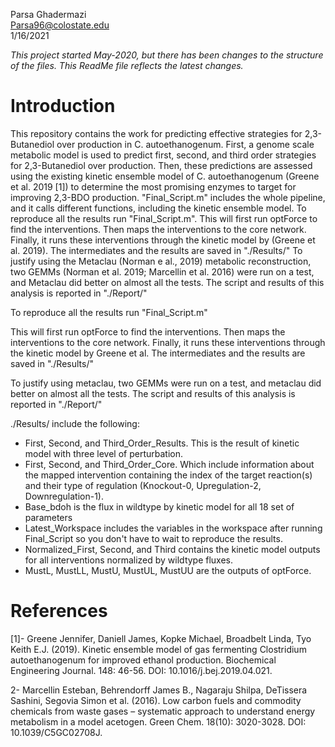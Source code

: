 Parsa Ghadermazi  \
Parsa96@colostate.edu \
1/16/2021

*This project started May-2020, but there has been changes to the structure of
the files. This ReadMe file reflects the latest changes.*

# Introduction

This repository contains the work for predicting effective strategies for 2,3-Butanediol
over production in C. autoethanogenum. First, a genome scale metabolic model is used to predict first, second, and third order strategies for 2,3-Butanediol over production. Then, these predictions are assessed using the existing kinetic ensemble model of C. autoethanogenum (Greene et al. 2019 [1]) to determine the most promising enzymes to target for improving 2,3-BDO production. "Final_Script.m" includes the whole pipeline, and it calls different functions, including the kinetic ensemble model.
To reproduce all the results run "Final_Script.m".
This will first run optForce to find the interventions. Then maps the interventions to the core network. Finally, it runs these interventions through the kinetic model by (Greene et al. 2019). The intermediates and the results are saved in "./Results/"
To justify using the Metaclau (Norman e al., 2019) metabolic reconstruction, two GEMMs (Norman et al. 2019; Marcellin et al. 2016) were run on a test, and Metaclau did better on almost all the tests. The script and results of this analysis is reported in "./Report/"


To reproduce all the results run "Final_Script.m"

This will first run optForce to find the interventions. Then maps the interventions to the core network. 
Finally, it runs these interventions through the kinetic model by Greene et al. The intermediates and the results are saved in "./Results/"

To justify using metaclau, two GEMMs were run on a test, and metaclau did better on almost all the tests. The script and results of this analysis is reported in "./Report/"

./Results/ include the following:

- First, Second, and Third_Order_Results. This is the result of kinetic model with three level of perturbation.
- First, Second, and Third_Order_Core. Which include information about the mapped intervention containing the index of the target reaction(s) and their type of regulation (Knockout-0, Upregulation-2, Downregulation-1).
- Base_bdoh is the flux in wildtype by kinetic model for all 18 set of parameters
- Latest_Workspace includes the variables in the workspace after running Final_Script so you don't have to wait to reproduce the results.
- Normalized_First, Second, and Third contains the kinetic model outputs for all interventions normalized by wildtype fluxes.
- MustL, MustLL, MustU, MustUL, MustUU are the outputs of optForce.

# References

[1]- Greene Jennifer, Daniell James, Kopke Michael, Broadbelt Linda, Tyo Keith E.J. (2019). Kinetic ensemble model of gas fermenting Clostridium autoethanogenum for improved ethanol production. Biochemical Engineering Journal. 148: 46-56. DOI: 10.1016/j.bej.2019.04.021.

2- Marcellin Esteban, Behrendorff James B., Nagaraju Shilpa, DeTissera Sashini, Segovia Simon et al. (2016). Low carbon fuels and commodity chemicals from waste gases – systematic approach to understand energy metabolism in a model acetogen. Green Chem. 18(10): 3020-3028. DOI: 10.1039/C5GC02708J. 


